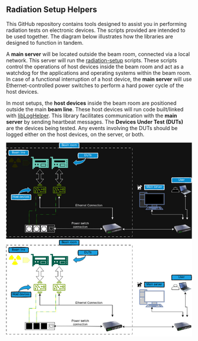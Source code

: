 ## Radiation Setup Helpers

This GitHub repository contains tools designed to assist you in performing radiation tests on electronic devices.
The scripts provided are intended to be used together. The diagram below illustrates how the libraries are designed to
function in tandem.

A **main server** will be located outside the beam room, connected via a local network. This server will run
the [radiation-setup](https://github.com/radhelper/radiation-setup) scripts. These scripts control the operations of
host devices inside the beam room and act as a watchdog for the applications and operating systems within the beam room.
In case of a functional interruption of a host device, the **main server** will use Ethernet-controlled power switches
to perform a hard power cycle of the host devices.

In most setups, the **host devices** inside the beam room are positioned outside the main **beam line**. These host
devices will run code built/linked with [libLogHelper](https://github.com/radhelper/libLogHelper). This library
facilitates communication with the **main server** by sending heartbeat messages. The **Devices Under Test (DUTs)** are
the devices being tested. Any events involving the DUTs should be logged either on the host devices, on the server, or
both.

![RadHelper tools usage](https://github.com/radhelper/.github/blob/main/profile/radhelper_overview_dark.jpg#gh-dark-mode-only)
![RadHelper tools usage](https://github.com/radhelper/.github/blob/main/profile/radhelper_overview_light.jpg#gh-light-mode-only)

